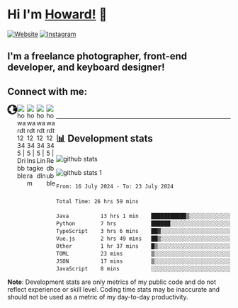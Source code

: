 # Hi I'm [Howard!][website] 👋

[![Website](https://img.shields.io/website?label=howardt12345.com&style=for-the-badge&url=https%3A%2F%2Fhowardt12345.com)](https://howardt12345.com)
[![Instagram](https://img.shields.io/badge/instagram-%23E4405F.svg?&style=for-the-badge&logo=instagram&logoColor=white)](https://instagram.com/howardt12345)

I'm a freelance photographer, front-end developer, and keyboard designer!
---

## Connect with me:

[<img align="left" alt="howardt12345.com" width="22px" src="https://raw.githubusercontent.com/iconic/open-iconic/master/svg/globe.svg" />][website]
[<img align="left" alt="howardt12345 | Dribbble" width="22px" src="https://cdn.jsdelivr.net/npm/simple-icons@v3/icons/dribbble.svg" />][dribbble]
[<img align="left" alt="howardt12345 | Instagram" width="22px" src="https://cdn.jsdelivr.net/npm/simple-icons@v3/icons/instagram.svg" />][instagram]
[<img align="left" alt="howardt12345 | LinkedIn" width="22px" src="https://cdn.jsdelivr.net/npm/simple-icons@v3/icons/linkedin.svg" />][linkedin]
[<img align="left" alt="howardt12345 | Redbubble" width="22px" src="https://cdn.jsdelivr.net/npm/simple-icons@v3/icons/redbubble.svg" />][redbubble]

<br />

---

## 📊 Development stats

![github stats](https://github-readme-stats.vercel.app/api?username=howardt12345&show_icons=true&hide_border=true&theme=dark&hide=contribs,issues)

![github stats 1](https://github-readme-stats.vercel.app/api/top-langs?username=howardt12345&langs_count=8&show_icons=true&hide_border=true&theme=dark&layout=compact)

<!--START_SECTION:waka-->

```txt
From: 16 July 2024 - To: 23 July 2024

Total Time: 26 hrs 59 mins

Java          13 hrs 1 min    ███████████▒░░░░░░░░░░░░░   45.52 %
Python        7 hrs           ██████░░░░░░░░░░░░░░░░░░░   24.48 %
TypeScript    3 hrs 6 mins    ██▓░░░░░░░░░░░░░░░░░░░░░░   10.84 %
Vue.js        2 hrs 49 mins   ██▒░░░░░░░░░░░░░░░░░░░░░░   09.85 %
Other         1 hr 37 mins    █▒░░░░░░░░░░░░░░░░░░░░░░░   05.70 %
TOML          23 mins         ▒░░░░░░░░░░░░░░░░░░░░░░░░   01.34 %
JSON          17 mins         ▒░░░░░░░░░░░░░░░░░░░░░░░░   01.03 %
JavaScript    8 mins          ░░░░░░░░░░░░░░░░░░░░░░░░░   00.49 %
```

<!--END_SECTION:waka-->

**Note**: Development stats are only metrics of my public code and do not reflect experience or skill level. Coding time stats may be inaccurate and should not be used as a metric of my day-to-day productivity.

[website]: https://howardt12345.com
[dribbble]: https://dribbble.com/howardt12345
[instagram]: https://instagram.com/howardt12345
[linkedin]: https://linkedin.com/in/howardt12345
[redbubble]: https://www.redbubble.com/people/howardt12345/
